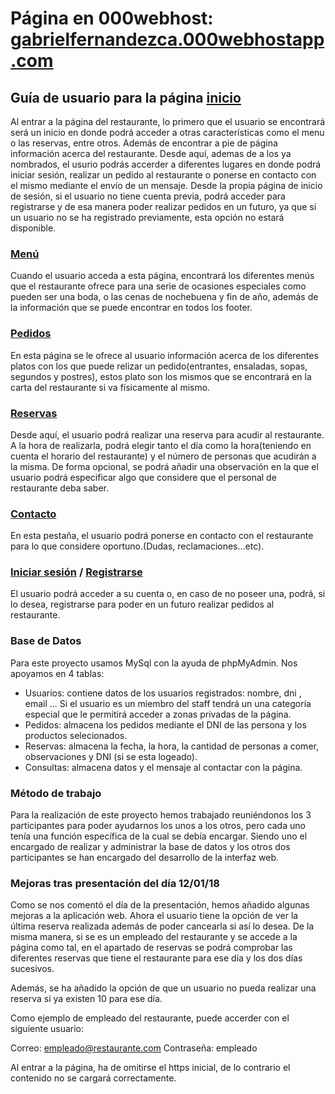 # Página en 000webhost: [gabrielfernandezca.000webhostapp.com](http://gabrielfernandezca.000webhostapp.com)


## Guía de usuario para la página [inicio](index.php)

Al entrar a la página del restaurante, lo primero que el usuario se encontrará será un inicio en donde podrá acceder a otras características como el menu o las reservas, entre otros. Además de encontrar a pie de página información acerca del restaurante. Desde aquí, ademas de a los ya nombrados, el usurio podrás accerder a diferentes lugares en donde podrá iniciar sesión, realizar un pedido al restaurante o ponerse en contacto con el mismo mediante el envío de un mensaje. Desde la propia página de inicio de sesión, si el usuario no tiene cuenta previa, podrá acceder para registrarse y de esa manera poder realizar pedidos en un futuro, ya que si un usuario no se ha registrado previamente, esta opción no estará disponible.



###  [Menú](menus.php)

Cuando el usuario acceda a esta página, encontrará los diferentes menús que el restaurante ofrece para una serie de ocasiones especiales como pueden ser una boda, o las cenas de nochebuena y fin de año, además de la información que se puede encontrar en todos los footer.



###  [Pedidos](pedidos.php)

En esta página se le ofrece al usuario información acerca de los diferentes platos con los que puede relizar un pedido(entrantes, ensaladas, sopas, segundos y postres), estos plato son los mismos que se encontrará en la carta del restaurante si va físicamente al mismo.



###  [Reservas](reservas.php)

Desde aquí, el usuario podrá realizar una reserva para acudir al restaurante. A la hora de realizarla, podrá elegir tanto el día como la hora(teniendo en cuenta el horario del restaurante) y el número de personas que acudirán a la misma. De forma opcional, se podrá añadir una observación en la que el usuario podrá especificar algo que considere que el personal de restaurante deba saber.



###  [Contacto](contacto.php)

En esta pestaña, el usuario podrá ponerse en contacto con el restaurante para lo que considere oportuno.(Dudas, reclamaciones...etc).



### [Iniciar sesión](identificarse.php) / [Registrarse](registro.html)

El usuario podrá acceder a su cuenta o, en caso de no poseer una, podrá, si lo desea, registrarse para poder en un futuro realizar pedidos al restaurante.


### Base de Datos

Para este proyecto usamos MySql con la ayuda de phpMyAdmin. Nos apoyamos en 4 tablas:

- Usuarios: contiene datos de los usuarios registrados: nombre, dni , email ... Si el usuario es un miembro del staff tendrá un una categoría especial que le permitirá acceder a zonas privadas de la página.
- Pedidos: almacena los pedidos mediante el DNI de las persona y los productos selecionados.
- Reservas: almacena la fecha, la hora, la cantidad de personas a comer, observaciones y DNI (si se esta logeado).
- Consultas: almacena datos y el mensaje al contactar con la página.


### Método de trabajo

Para la realización de este proyecto hemos trabajado reuniéndonos los 3 participantes para poder ayudarnos los unos a los otros, pero cada uno tenía una función específica de la cual se debía encargar. Siendo uno el encargado de realizar y administrar la base de datos y los otros dos participantes se han encargado del desarrollo de la interfaz web.


### Mejoras tras presentación del día 12/01/18

Como se nos comentó el día de la presentación, hemos añadido algunas mejoras a la aplicación web. Ahora el usuario tiene la opción de ver la última reserva realizada además de poder cancearla si así lo desea. De la misma manera, si se es un empleado del restaurante y se accede a la página como tal, en el apartado de reservas se podrá comprobar las diferentes reservas que tiene el restaurante para ese día y los dos días sucesivos.

Además, se ha añadido la opción de que un usuario no pueda realizar una reserva si ya existen 10 para ese día.

Como ejemplo de empleado del restaurante, puede accerder con el siguiente usuario:

Correo: empleado@restaurante.com
Contraseña: empleado


Al entrar a la página, ha de omitirse el https inicial, de lo contrario el contenido no se cargará correctamente.
